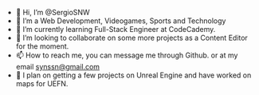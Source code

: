 - 👋 Hi, I’m @SergioSNW
- 👀 I’m a Web Development, Videogames, Sports and Technology
- 🌱 I’m currently learning Full-Stack Engineer at CodeCademy.
- 💞️ I’m looking to collaborate on some more projects as a Content Editor for the moment.
- 📫 How to reach me, you can message me through Github. or at my email synssn@gmail.com
- 💞️ I plan on getting a few projects on Unreal Engine and have worked on maps for UEFN.

<!---
SergioSNW/SergioSNW is a ✨ special ✨ repository because its `README.md` (this file) appears on your GitHub profile.
You can click the Preview link to take a look at your changes.
--->
